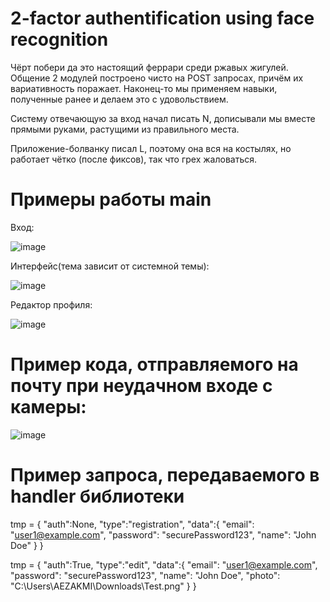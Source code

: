 # 2-factor authentification using face recognition

Чёрт побери да это настоящий феррари среди ржавых жигулей. Общение 2 модулей построено чисто на POST запросах, причём их вариативность поражает. Наконец-то мы применяем навыки, полученные ранее и делаем это с удовольствием.

Систему отвечающую за вход начал писать N, дописывали мы вместе прямыми руками, растущими из правильного места.

Приложение-болванку писал L, поэтому она вся на костылях, но работает чётко (после фиксов), так что грех жаловаться. 

# Примеры работы main

Вход:

![image](https://github.com/Blaffy9090/face_hackatonishe/assets/119712032/0f0a5c67-9c9c-46b3-8bb4-cfdce31b6de8)

Интерфейс(тема зависит от системной темы):

![image](https://github.com/Blaffy9090/face_hackatonishe/assets/119712032/e176611a-5205-42ca-b39f-138eab61917a)

Редактор профиля:

![image](https://github.com/Blaffy9090/face_hackatonishe/assets/119712032/07cbf7aa-46ff-4031-afe6-f9e81b1a20a4)


# Пример кода, отправляемого на почту при неудачном входе с камеры:

![image](https://github.com/Blaffy9090/face_hackatonishe/assets/119712032/a1bb2d39-4a23-444c-8a5e-5e91bbd5130d)

# Пример запроса, передаваемого в handler библиотеки

 tmp = {
     "auth":None,
     "type":"registration",
     "data":{
         "email": "user1@example.com",
         "password": "securePassword123",
         "name": "John Doe"
     }
 }   

 tmp = {
     "auth":True,
     "type":"edit",
     "data":{
         "email": "user1@example.com",
         "password": "securePassword123",
         "name": "John Doe",
         "photo": "C:\Users\AEZAKMI\Downloads\Test.png"
     }
 }
